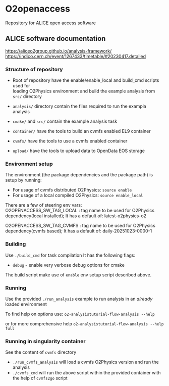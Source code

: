 # O2openaccess
Repository for ALICE open access software

## ALICE software documentation
https://aliceo2group.github.io/analysis-framework/  
https://indico.cern.ch/event/1267433/timetable/#20230417.detailed  

### Structure of repository

* Root of repository have the enable/enable_local and build_cmd scripts used for  
  loading O2Physics environment and build the example analysis from `src/` directory

* `analysis/` directory contain the files required to run the exampla analysis

* `cmake/` and `src/` contain the example analysis task

* `container/` have the tools to build an cvmfs enabled EL9 container

* `cvmfs/` have the tools to use a cvmfs enabled container

* `upload/` have the tools to upload data to OpenData EOS storage

### Environment setup

The environment (the package dependencies and the package path) is setup by running:  
* For usage of cvmfs distributed O2Physics: `source enable`  
* For usage of a local compiled O2Physics: `source enable_local`  

There are a few of steering env vars:  
O2OPENACCESS_SW_TAG_LOCAL : tag name to be used for O2Physics dependency(local installed); It has a default of: latest-o2physics-o2  

O2OPENACCESS_SW_TAG_CVMFS : tag name to be used for O2Physics dependency(cvmfs based); It has a default of: daily-20251023-0000-1  


### Building

Use `./build_cmd` for task compilation
It has the following flags:
* `debug` - enable very verbose debug options for cmake

The build script make use of `enable` env setup script described above.


### Running

Use the provided `./run_analysis` example to run analysis in an _already_ loaded environment

To find help on options use:
`o2-analysistutorial-flow-analysis --help`

or for more comprehensive help
`o2-analysistutorial-flow-analysis --help full`


### Running in singularity container

See the content of `cvmfs` directory
* `./run_cvmfs_analysis` will load a cvmfs O2Physics version and run the analysis
* `./cvmfs_cmd` will run the above script within the provided container with the help of `cvmfs2go` script


